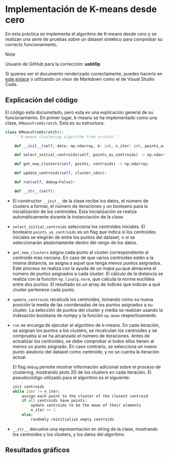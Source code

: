 # Implementación de K-means desde cero

En esta práctica se implementa el algoritmo de K-means desde cero y se realizan una serie de pruebas sobre un dataset sintético para comprobar su correcto funcionamiento.

> [!NOTE]
> Usuario de GitHub para la corrección: **usbt0p**
>
> Si quieres ver el documento renderizado correctamente, puedes hacerlo en [este enlace](https://github.com/usbt0p/apau_II) o utilizando un visor de Markdown como el de Visual Studio Code.

## Explicación del código

El código está documetado, pero esta es una explicación general de su funcionamiento.
En primer lugar, k-means se ha implementado como una clase, `KMeansFromScratch`. Esta es su estructura:

```python
class KMeansFromScratch():
    '''K-means clustering algorithm from scratch.'''

    def __init__(self, data: np.ndarray, k: int, n_iter: int, points_as_centroids: bool = True):

    def select_initial_centroids(self, points_as_centroids) -> np.ndarray:

    def get_new_clusters(self, points, centroids) -> np.ndarray:

    def update_centroids(self, cluster_idxs):

    def run(self, debug=False):

    def __str__(self):
```

- El constructor `__init__` de la clase recibe los datos, el número de clusters a formar, el número de iteraciones y un booleano para la inicialización de los centroides. Esta inicialización se realiza automáticamente durante la instanciación de la clase.

- `select_initial_centroids` selecciona los centroides iniciales. El booleano `points_as_centroids` es un flag que indica si los centroides iniciales se elegirán de entre los puntos del dataset, o si se seleccionarán aleatoriamente dentro del rango de los datos.

- `get_new_clusters` asigna cada punto al cluster correspondiente al centroide más cercano. En caso de  que varios centroides estén a la misma distancia, se asigna a aquel que tenga menos puntos asignados. Este proceso se realiza con la ayuda de un mapa `ppc`que almacena el número de puntos asignados a cada cluster.
El cálculo de la distancia se realiza con la función `np.linalg.norm`, que calcula la norma euclídea entre dos puntos.
El resultado es un array de índices que indican a qué cluster pertenece cada punto.

- `update_centroids` recalcula los centroides, tomando como su nueva posición la media de las coordenadas de los puntos asignados a su cluster. La selección de puntos del cluster y media se realizan usando la indexación booleana de numpy y la función `np.mean` respectivamente.

- `run` se encarga de ejecutar el algoritmo de k-means. En cada iteración, se asignan los puntos a los clusters, se recalculan los centroides y se comprueba si se ha alcanzado el número de iteraciones. Antes de actualizar los centroides, se debe comprobar si todos ellos tienen al menos un punto asignado. En caso contrario, se selecciona un nuevo punto aleatorio del dataset como centroide, y no se cuenta la iteración actual. 

    El flag `debug` permite mostrar información adicional sobre el proceso de clustering, mostrando plots 2D de los clusters en cada iteración.
    El pseudocódigo utilizado para el algoritmo es el siguiente:

    ```python
    init centroids
    while iter != n_iter:
        assign each point to the cluster of the closest centroid
        if all centroids have points:
            update centroids to be the mean of their elements
            n_iter += 1
        else: 
            randomly reinitialize empty centroids
    ```

- `__str__` devuelve una representación en string de la clase, mostrando los centroides y los clusters, y los datos del algoritmo.

## Resultados gráficos
